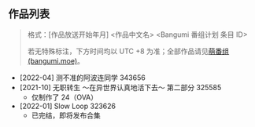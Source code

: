 ## 作品列表

> 格式：[作品放送开始年月] <作品中文名> <Bangumi 番组计划 条目 ID>
>
> 若无特殊标注，下方时间均以 UTC +8 为准；全部作品请见[萌番组 (bangumi.moe)](https://bangumi.moe/tag/61f41a5f57d0f000073c6ced)。

* [2022-04] 测不准的阿波连同学 343656
* [2021-10] 无职转生 ～在异世界认真地活下去～ 第二部分 325585
  * 仅制作了 24（OVA）
* [2022-01] Slow Loop 323626
  * 已完结，即将发布合集
